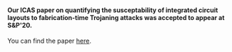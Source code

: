#### Our **ICAS** paper on quantifying the susceptability of integrated circuit layouts to fabrication-time Trojaning attacks was accepted to appear at **S&P'20**.

You can find the paper
[here](https://ieeexplore.ieee.org/abstract/document/9152692).
